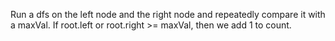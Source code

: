 Run a dfs on the left node and the right node and repeatedly compare it with a maxVal.
If root.left or root.right >= maxVal, then we add 1 to count.
